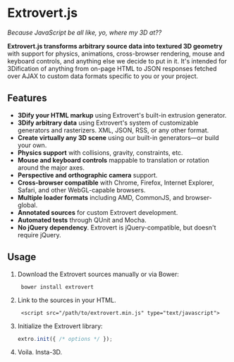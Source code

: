 # Extrovert.js #

*Because JavaScript be all like, yo, where my 3D at??*

**Extrovert.js transforms arbitrary source data into textured 3D geometry** with support for physics, animations, cross-browser rendering, mouse and keyboard controls, and anything else we decide to put in it. It's intended for 3Dification of anything from on-page HTML to JSON responses fetched over AJAX to custom data formats specific to you or your project.

## Features ##

- **3Dify your HTML markup** using Extrovert's built-in extrusion generator.
- **3Dify arbitrary data** using Extrovert's system of customizable generators and rasterizers. XML, JSON, RSS, or any other format.
- **Create virtually any 3D scene** using our built-in generators&mdash;or build your own.
- **Physics support** with collisions, gravity, constraints, etc.
- **Mouse and keyboard controls** mappable to translation or rotation around the major axes.
- **Perspective and orthographic camera** support.
- **Cross-browser compatible** with Chrome, Firefox, Internet Explorer, Safari, and other WebGL-capable browsers.
- **Multiple loader formats** including AMD, CommonJS, and browser-global.
- **Annotated sources** for custom Extrovert development.
- **Automated tests** through QUnit and Mocha.
- **No jQuery dependency**. Extrovert is jQuery-compatible, but doesn't require jQuery.

## Usage ##

1. Download the Extrovert sources manually or via Bower:

        bower install extrovert

2. Link to the sources in your HTML.

        <script src="/path/to/extrovert.min.js" type="text/javascript">

3. Initialize the Extrovert library:

    ````javascript
   extro.init({ /* options */ });
   ````
4. Voila. Insta-3D.



